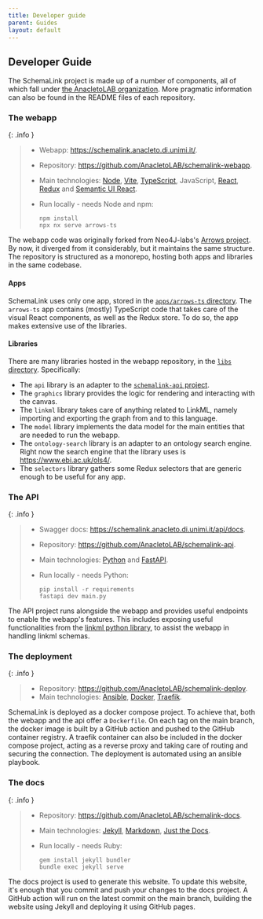 ```yaml
---
title: Developer guide
parent: Guides
layout: default
---
```


## Developer Guide

The SchemaLink project is made up of a number of components, all of which fall
under [the AnacletoLAB organization](https://github.com/AnacletoLAB). More
pragmatic information can also be found in the README files of each repository.

### The webapp

{: .info }

> - Webapp: <https://schemalink.anacleto.di.unimi.it/>.
> - Repository: <https://github.com/AnacletoLAB/schemalink-webapp>.
> - Main technologies: [Node](https://nodejs.org/docs/latest/api/),
>   [Vite](https://vite.dev/guide/),
>   [TypeScript](https://www.typescriptlang.org/docs/), JavaScript,
>   [React](https://react.dev/learn), [Redux](https://redux.js.org/usage/) and
>   [Semantic UI React](https://react.semantic-ui.com/).
> - Run locally - needs Node and npm:
>
>   ```shell
>   npm install
>   npx nx serve arrows-ts
>   ```

The webapp code was originally forked from Neo4J-labs's [Arrows
project](https://github.com/neo4j-labs/arrows.app). By now, it diverged from it
considerably, but it maintains the same structure. The repository is structured
as a monorepo, hosting both apps and libraries in the same codebase.

#### Apps

SchemaLink uses only one app, stored in the [`apps/arrows-ts`
directory](https://github.com/AnacletoLAB/schemalink-webapp/tree/main/apps/arrows-ts).
The `arrows-ts` app contains (mostly) TypeScript code that takes care of the
visual React components, as well as the Redux store. To do so, the app makes
extensive use of the libraries.

#### Libraries

There are many libraries hosted in the webapp repository, in the [`libs`
directory](https://github.com/AnacletoLAB/schemalink-webapp/tree/main/libs).
Specifically:

- The `api` library is an adapter to the [`schemalink-api`
  project](https://github.com/AnacletoLAB/schemalink-api).
- The `graphics` library provides the logic for rendering and interacting with
  the canvas.
- The `linkml` library takes care of anything related to LinkML, namely
  importing and exporting the graph from and to this language.
- The `model` library implements the data model for the main entities that are
  needed to run the webapp.
- The `ontology-search` library is an adapter to an ontology search engine.
  Right now the search engine that the library uses is
  <https://www.ebi.ac.uk/ols4/>.
- The `selectors` library gathers some Redux selectors that are generic enough
  to be useful for any app.

### The API

{: .info }

> - Swagger docs: <https://schemalink.anacleto.di.unimi.it/api/docs>.
> - Repository: <https://github.com/AnacletoLAB/schemalink-api>.
> - Main technologies: [Python](https://docs.python.org/3/) and
>   [FastAPI](https://fastapi.tiangolo.com/).
> - Run locally - needs Python:
>
>   ```shell
>   pip install -r requirements
>   fastapi dev main.py
>   ```

The API project runs alongside the webapp and provides useful endpoints to
enable the webapp's features. This includes exposing useful functionalities from
the [linkml python library](https://pypi.org/project/linkml/), to assist the
webapp in handling linkml schemas.

### The deployment

{: .info }

> - Repository: <https://github.com/AnacletoLAB/schemalink-deploy>.
> - Main technologies:
>   [Ansible](https://docs.ansible.com/ansible/latest/index.html),
>   [Docker](https://docs.docker.com/),
>   [Traefik](https://doc.traefik.io/traefik/).

SchemaLink is deployed as a docker compose project. To achieve that, both the
webapp and the api offer a `Dockerfile`. On each tag on the main branch, the
docker image is built by a GitHub action and pushed to the GitHub container
registry. A traefik container can also be included in the docker compose
project, acting as a reverse proxy and taking care of routing and securing the
connection. The deployment is automated using an ansible playbook.

### The docs

{: .info }

> - Repository: <https://github.com/AnacletoLAB/schemalink-docs>.
> - Main technologies: [Jekyll](https://jekyllrb.com/docs/),
>   [Markdown](https://www.markdownguide.org/), [Just the
>   Docs](https://just-the-docs.github.io/just-the-docs/).
> - Run locally - needs Ruby:
>
>   ```shell
>   gem install jekyll bundler
>   bundle exec jekyll serve
>   ```

The docs project is used to generate this website. To update this website, it's
enough that you commit and push your changes to the docs project. A GitHub
action will run on the latest commit on the main branch, building the website
using Jekyll and deploying it using GitHub pages.
